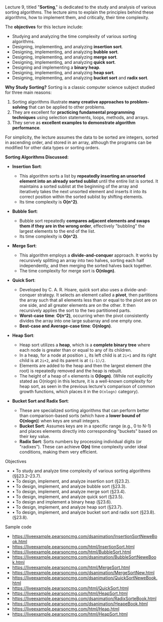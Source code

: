 Lecture 9, titled "**Sorting**," is dedicated to the study and analysis of various sorting algorithms. The lecture aims to explain the principles behind these algorithms, how to implement them, and critically, their time complexity.

The **objectives** for this lecture include:
*   Studying and analyzing the time complexity of various sorting algorithms.
*   Designing, implementing, and analyzing **insertion sort**.
*   Designing, implementing, and analyzing **bubble sort**.
*   Designing, implementing, and analyzing **merge sort**.
*   Designing, implementing, and analyzing **quick sort**.
*   Designing and implementing a **binary heap**.
*   Designing, implementing, and analyzing **heap sort**.
*   Designing, implementing, and analyzing **bucket sort** and **radix sort**.

**Why Study Sorting?**
Sorting is a classic computer science subject studied for three main reasons:
1.  Sorting algorithms illustrate **many creative approaches to problem-solving** that can be applied to other problems.
2.  They are excellent for **practicing fundamental programming techniques** using selection statements, loops, methods, and arrays.
3.  They serve as **excellent examples to demonstrate algorithm performance**.

For simplicity, the lecture assumes the data to be sorted are integers, sorted in ascending order, and stored in an array, although the programs can be modified for other data types or sorting orders.

**Sorting Algorithms Discussed:**

*   **Insertion Sort**:
    *   This algorithm sorts a list by **repeatedly inserting an unsorted element into an already sorted sublist** until the entire list is sorted. It maintains a sorted sublist at the beginning of the array and iteratively takes the next unsorted element and inserts it into its correct position within the sorted sublist by shifting elements.
    *   Its time complexity is **O(n^2)**.

*   **Bubble Sort**:
    *   Bubble sort repeatedly **compares adjacent elements and swaps them if they are in the wrong order**, effectively "bubbling" the largest elements to the end of the list.
    *   Its time complexity is **O(n^2)**.

*   **Merge Sort**:
    *   This algorithm employs a **divide-and-conquer** approach. It works by recursively splitting an array into two halves, sorting each half independently, and then merging the sorted halves back together.
    *   The time complexity for merge sort is **O(nlogn)**.

*   **Quick Sort**:
    *   Developed by C. A. R. Hoare, quick sort also uses a divide-and-conquer strategy. It selects an element called a **pivot**, then partitions the array such that all elements less than or equal to the pivot are on one side, and all greater elements are on the other. It then recursively applies the sort to the two partitioned parts.
    *   **Worst-case time**: **O(n^2)**, occurring when the pivot consistently divides the array into one large subarray and one empty one.
    *   **Best-case and Average-case time**: **O(nlogn)**.

*   **Heap Sort**:
    *   Heap sort utilizes a **heap**, which is a **complete binary tree** where each node is greater than or equal to any of its children.
    *   In a heap, for a node at position `i`, its left child is at `2i+1` and its right child is at `2i+2`, and its parent is at `(i-1)/2`.
    *   Elements are added to the heap and then the largest element (the root) is repeatedly removed and the heap is rebuilt.
    *   The height of a heap of `n` elements is **O(logn)**. (While not explicitly stated as O(nlogn) in this lecture, it is a well-known complexity for heap sort, as seen in the previous lecture's comparison of common growth functions, which places it in the `O(nlogn)` category).

*   **Bucket Sort and Radix Sort**:
    *   These are specialized sorting algorithms that can perform better than comparison-based sorts (which have a **lower bound of O(nlogn)**) when keys are small integers.
    *   **Bucket Sort**: Assumes keys are in a specific range (e.g., 0 to N-1) and places elements directly into corresponding "buckets" based on their key value.
    *   **Radix Sort**: Sorts numbers by processing individual digits (or "radixes"). These can achieve **O(n)** time complexity under ideal conditions, making them very efficient.

Objectives
- • To study and analyze time complexity of various sorting algorithms (§§23.2–23.7).
- • To design, implement, and analyze insertion sort (§23.2).
- • To design, implement, and analyze bubble sort (§23.3).
- • To design, implement, and analyze merge sort (§23.4).
- • To design, implement, and analyze quick sort (§23.5).
- • To design and implement a binary heap (§23.6).
- • To design, implement, and analyze heap sort (§23.7).
- • To design, implement, and analyze bucket sort and radix sort (§23.8). (§23.8).

Sample code 

- https://liveexample.pearsoncmg.com/dsanimation/InsertionSortNeweBook.html
- https://liveexample.pearsoncmg.com/html/InsertionSort.html
- https://liveexample.pearsoncmg.com/html/BubbleSort.html
- https://liveexample.pearsoncmg.com/dsanimation/BubbleSortNeweBook.html
- https://liveexample.pearsoncmg.com/html/MergeSort.html
- https://liveexample.pearsoncmg.com/dsanimation/MergeSortNew.html
- https://liveexample.pearsoncmg.com/dsanimation/QuickSortNeweBook.html
- https://liveexample.pearsoncmg.com/html/QuickSort.html
- https://liveexample.pearsoncmg.com/html/HeapSort.html
- https://liveexample.pearsoncmg.com/dsanimation/RadixSorteBook.html
- https://liveexample.pearsoncmg.com/dsanimation/HeapeBook.html
- https://liveexample.pearsoncmg.com/html/Heap.html
- https://liveexample.pearsoncmg.com/html/HeapSort.html
